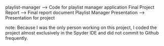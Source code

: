 playlist-manager --> Code for playlist manager application
Final Project Report --> Final report document
Playlist Manager Presentation --> Presentation for project

note: Because I was the only person working on this project, I coded the project almost exclusively in the Spyder IDE and did not commit to Github frequently.

